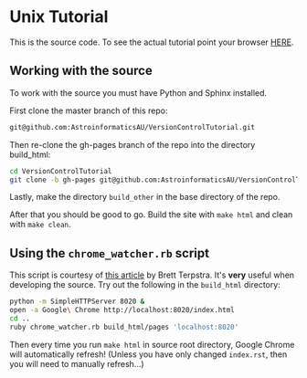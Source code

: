 Unix Tutorial
=============

This is the source code.  To see the actual tutorial point your browser [HERE](http://astroinformaticsau.github.com/VersionControlTutorial).

Working with the source
-----------------------

To work with the source you must have Python and Sphinx installed.

First clone the master branch of this repo:

```bash
git@github.com:AstroinformaticsAU/VersionControlTutorial.git
```

Then re-clone the gh-pages branch of the repo into the directory build\_html:

```bash
cd VersionControlTutorial
git clone -b gh-pages git@github.com:AstroinformaticsAU/VersionControlTutorial.git build_html
```

Lastly, make the directory ``build_other`` in the base directory of the repo.

After that you should be good to go.  Build the site with `make html` and clean with `make clean`.


Using the `chrome_watcher.rb` script
------------------------------------

This script is courtesy of [this article](http://brettterpstra.com/2011/03/07/watch-for-file-changes-and-refresh-your-browser-automatically/) by Brett Terpstra.  It's **very** useful when developing the source.  Try out the following in the `build_html` directory:

```bash
python -m SimpleHTTPServer 8020 &
open -a Google\ Chrome http://localhost:8020/index.html
cd ..
ruby chrome_watcher.rb build_html/pages 'localhost:8020'
```

Then every time you run `make html` in source root directory, Google Chrome will automatically refresh! (Unless you have only changed `index.rst`, then you will need to manually refresh...)

